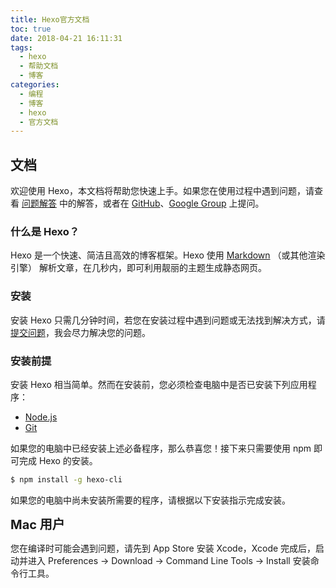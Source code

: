 ```yaml
---
title: Hexo官方文档
toc: true
date: 2018-04-21 16:11:31
tags: 
  - hexo
  - 帮助文档
  - 博客
categories:
  - 编程
  - 博客
  - hexo
  - 官方文档
---
```


## 文档

欢迎使用 Hexo，本文档将帮助您快速上手。如果您在使用过程中遇到问题，请查看 [问题解答](https://hexo.io/zh-cn/docs/troubleshooting.html) 中的解答，或者在 [GitHub](https://github.com/hexojs/hexo/issues)、[Google Group](https://groups.google.com/forum/#!forum/hexo) 上提问。

### 什么是 Hexo？

Hexo 是一个快速、简洁且高效的博客框架。Hexo 使用 [Markdown](https://daringfireball.net/projects/markdown/) （或其他渲染引擎） 解析文章，在几秒内，即可利用靓丽的主题生成静态网页。

### 安装

安装 Hexo 只需几分钟时间，若您在安装过程中遇到问题或无法找到解决方式，请[提交问题](https://github.com/hexojs/hexo/issues)，我会尽力解决您的问题。

### 安装前提

安装 Hexo 相当简单。然而在安装前，您必须检查电脑中是否已安装下列应用程序：

* [Node.js](https://nodejs.org/en/)
* [Git](https://git-scm.com/)

如果您的电脑中已经安装上述必备程序，那么恭喜您！接下来只需要使用 npm 即可完成 Hexo 的安装。
```bash
$ npm install -g hexo-cli
```
如果您的电脑中尚未安装所需要的程序，请根据以下安装指示完成安装。

<div class="bs-callout bs-callout-danger"><strong class="note-title" style="font-size:20px">Mac 用户</strong>

您在编译时可能会遇到问题，请先到 App Store 安装 Xcode，Xcode 完成后，启动并进入 Preferences -> Download -> Command Line Tools -> Install 安装命令行工具。
</div>
